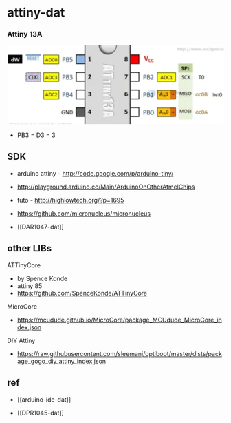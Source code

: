 
# attiny-dat 



### Attiny 13A 

![](2023-12-13-16-08-55.png)

- PB3 = D3 = 3


## SDK

- arduino attiny - http://code.google.com/p/arduino-tiny/

- http://playground.arduino.cc/Main/ArduinoOnOtherAtmelChips

- tuto - http://highlowtech.org/?p=1695

- https://github.com/micronucleus/micronucleus

- [[DAR1047-dat]]

## other LIBs 

ATTinyCore
- by Spence Konde
- attiny 85
- https://github.com/SpenceKonde/ATTinyCore

MicroCore
- https://mcudude.github.io/MicroCore/package_MCUdude_MicroCore_index.json

DIY Attiny 
- https://raw.githubusercontent.com/sleemanj/optiboot/master/dists/package_gogo_diy_attiny_index.json



## ref

- [[arduino-ide-dat]]

- [[DPR1045-dat]]
